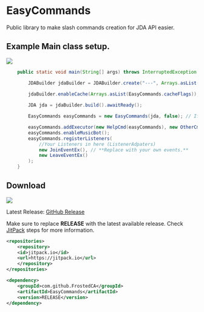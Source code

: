# EasyCommands
Public library to make slash commands creation for JDA API easier.

## Example Main class setup.
[![](https://jitpack.io/v/FrostedCA/EasyCommands.svg)](https://jitpack.io/#FrostedCA/EasyCommands)
```java
    public static void main(String[] args) throws InterruptedException {

        JDABuilder jdaBuilder = JDABuilder.create("---", Arrays.asList(EasyCommands.gatewayIntents));
        
        jdaBuilder.enableCache(Arrays.asList(EasyCommands.cacheFlags));

        JDA jda = jdaBuilder.build().awaitReady();

        EasyCommands easyCommands = new EasyCommands(jda, false); // If you don't know how to use devCommands you can set it to 'false'

        easyCommands.addExecutor(new HelpCmd(easyCommands), new OtherCmdEx()); // Replace with your own custom Executors. HelpCmd is provided by default, you can check it out to see how to do your own.
        easyCommands.enableMusicBot();
        easyCommands.registerListeners(
            //Your Listeners in here (ListenerAdpaters)
            new JoinEventEx(), // **Replace with your own events.**
            new LeaveEventEx()
        );
    }
```
## Download
[![](https://jitpack.io/v/FrostedCA/EasyCommands.svg)](https://jitpack.io/#FrostedCA/EasyCommands)

Latest Release: [GitHub Release](https://github.com/FrostedCA/EasyCommands/releases/tag/v0.3.5)

Make sure to replace **RELEASE** with the latest available release. Check [JitPack](https://jitpack.io/#FrostedCA/EasyCommands) steps for more information. 

```pom.xml
<repositories>
    <repository>
	<id>jitpack.io</id>
	<url>https://jitpack.io</url>
    </repository>
</repositories>
```
```pom.xml
<dependency>
    <groupId>com.github.FrostedCA</groupId>
    <artifactId>EasyCommands</artifactId>
    <version>RELEASE</version>
</dependency>
```
